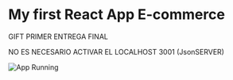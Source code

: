 # My first React App E-commerce

GIFT PRIMER ENTREGA FINAL

NO ES NECESARIO ACTIVAR EL LOCALHOST 3001 (JsonSERVER)

![App Running](https://github.com/joseguti99/DB-IMG-PUBLIC/blob/main/gift/PRIMER-ENTREGA-REACT.gif)